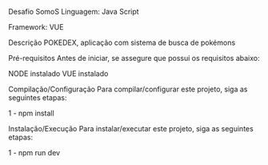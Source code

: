 Desafio SomoS
Linguagem: Java Script

Framework: VUE

Descrição
POKEDEX, aplicação com sistema de busca de pokémons

Pré-requisitos
Antes de iniciar, se assegure que possui os requisitos abaixo:

NODE instalado
VUE instalado

Compilação/Configuração
Para compilar/configurar este projeto, siga as seguintes etapas:

1 - npm install


Instalação/Execução
Para instalar/executar este projeto, siga as seguintes etapas:

1 - npm run dev
